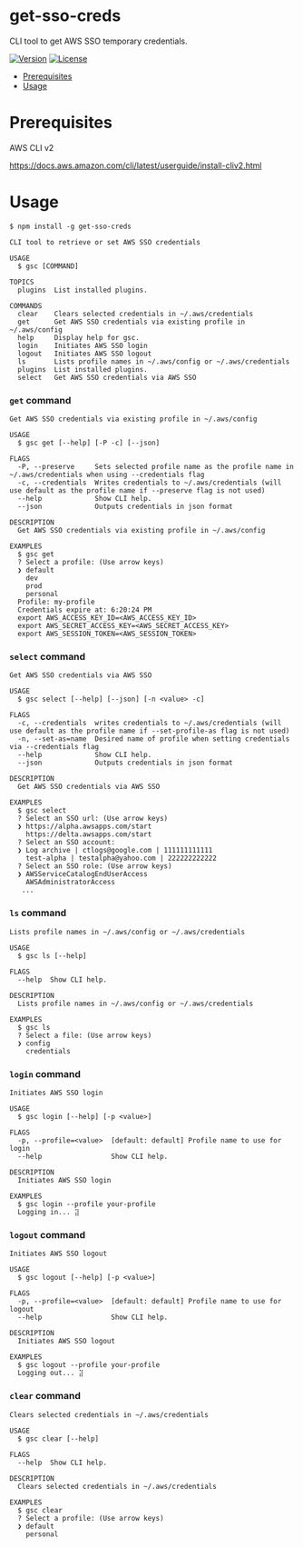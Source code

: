get-sso-creds
=============

CLI tool to get AWS SSO temporary credentials.

[![Version](https://img.shields.io/npm/v/get-sso-creds)](https://npmjs.org/package/get-sso-creds)
[![License](https://img.shields.io/npm/l/get-sso-creds)](https://github.com/JamesChung/get-sso-creds/blob/main/LICENSE)

<!-- toc -->
* [Prerequisites](#Prerequisites)
* [Usage](#usage)
<!-- tocstop -->

# Prerequisites
<!-- prerequisites -->
AWS CLI v2

https://docs.aws.amazon.com/cli/latest/userguide/install-cliv2.html
<!-- prerequisitesstop -->

# Usage
<!-- usage -->
```sh-session
$ npm install -g get-sso-creds
```

```sh-session
CLI tool to retrieve or set AWS SSO credentials

USAGE
  $ gsc [COMMAND]

TOPICS
  plugins  List installed plugins.

COMMANDS
  clear    Clears selected credentials in ~/.aws/credentials
  get      Get AWS SSO credentials via existing profile in ~/.aws/config
  help     Display help for gsc.
  login    Initiates AWS SSO login
  logout   Initiates AWS SSO logout
  ls       Lists profile names in ~/.aws/config or ~/.aws/credentials
  plugins  List installed plugins.
  select   Get AWS SSO credentials via AWS SSO
```

### `get` command

```sh-session
Get AWS SSO credentials via existing profile in ~/.aws/config

USAGE
  $ gsc get [--help] [-P -c] [--json]

FLAGS
  -P, --preserve     Sets selected profile name as the profile name in ~/.aws/credentials when using --credentials flag
  -c, --credentials  Writes credentials to ~/.aws/credentials (will use default as the profile name if --preserve flag is not used)
  --help             Show CLI help.
  --json             Outputs credentials in json format

DESCRIPTION
  Get AWS SSO credentials via existing profile in ~/.aws/config

EXAMPLES
  $ gsc get
  ? Select a profile: (Use arrow keys)
  ❯ default
    dev
    prod
    personal
  Profile: my-profile
  Credentials expire at: 6:20:24 PM
  export AWS_ACCESS_KEY_ID=<AWS_ACCESS_KEY_ID>
  export AWS_SECRET_ACCESS_KEY=<AWS_SECRET_ACCESS_KEY>
  export AWS_SESSION_TOKEN=<AWS_SESSION_TOKEN>
```

### `select` command

```sh-session
Get AWS SSO credentials via AWS SSO

USAGE
  $ gsc select [--help] [--json] [-n <value> -c]

FLAGS
  -c, --credentials  writes credentials to ~/.aws/credentials (will use default as the profile name if --set-profile-as flag is not used)
  -n, --set-as=name  Desired name of profile when setting credentials via --credentials flag
  --help             Show CLI help.
  --json             Outputs credentials in json format

DESCRIPTION
  Get AWS SSO credentials via AWS SSO

EXAMPLES
  $ gsc select
  ? Select an SSO url: (Use arrow keys)
  ❯ https://alpha.awsapps.com/start
    https://delta.awsapps.com/start
  ? Select an SSO account:
  ❯ Log archive | ctlogs@google.com | 111111111111
    test-alpha | testalpha@yahoo.com | 222222222222
  ? Select an SSO role: (Use arrow keys)
  ❯ AWSServiceCatalogEndUserAccess
    AWSAdministratorAccess
   ...
```

### `ls` command

```sh-session
Lists profile names in ~/.aws/config or ~/.aws/credentials

USAGE
  $ gsc ls [--help]

FLAGS
  --help  Show CLI help.

DESCRIPTION
  Lists profile names in ~/.aws/config or ~/.aws/credentials

EXAMPLES
  $ gsc ls
  ? Select a file: (Use arrow keys)
  ❯ config
    credentials
```

### `login` command

```sh-session
Initiates AWS SSO login

USAGE
  $ gsc login [--help] [-p <value>]

FLAGS
  -p, --profile=<value>  [default: default] Profile name to use for login
  --help                 Show CLI help.

DESCRIPTION
  Initiates AWS SSO login

EXAMPLES
  $ gsc login --profile your-profile
  Logging in... ⣽
```

### `logout` command

```sh-session
Initiates AWS SSO logout

USAGE
  $ gsc logout [--help] [-p <value>]

FLAGS
  -p, --profile=<value>  [default: default] Profile name to use for logout
  --help                 Show CLI help.

DESCRIPTION
  Initiates AWS SSO logout

EXAMPLES
  $ gsc logout --profile your-profile
  Logging out... ⣽
```

### `clear` command

```sh-session
Clears selected credentials in ~/.aws/credentials

USAGE
  $ gsc clear [--help]

FLAGS
  --help  Show CLI help.

DESCRIPTION
  Clears selected credentials in ~/.aws/credentials

EXAMPLES
  $ gsc clear
  ? Select a profile: (Use arrow keys)
  ❯ default
    personal
```

<!-- usagestop -->
